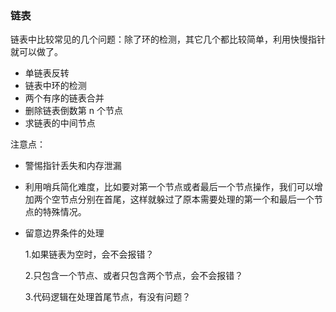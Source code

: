### 链表

链表中比较常见的几个问题：除了环的检测，其它几个都比较简单，利用快慢指针就可以做了。

- 单链表反转
- 链表中环的检测
- 两个有序的链表合并
 - 删除链表倒数第 n 个节点
 - 求链表的中间节点

注意点：

- 警惕指针丢失和内存泄漏

- 利用哨兵简化难度，比如要对第一个节点或者最后一个节点操作，我们可以增加两个空节点分别在首尾，这样就躲过了原本需要处理的第一个和最后一个节点的特殊情况。

- 留意边界条件的处理

  1.如果链表为空时，会不会报错？

  2.只包含一个节点、或者只包含两个节点，会不会报错？

  3.代码逻辑在处理首尾节点，有没有问题？